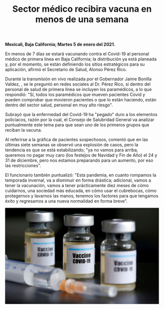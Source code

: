 ﻿---
layout: blog
title: "Sector médico recibira vacuna en menos de una semana"
Date: 2021-01-05
categories: mexicali
permalink: /:categories/:title:output_ext
image: /img/cnr/2021-01-05-sector-medico-recibira-vacuna-en-menos-de-una-semana.JPG
alt: " "
autor:
---


**Mexicali, Baja California; Martes 5 de enero del 2021.** 


En menos de 7 días se estará vacunando contra el Covid-19 al personal médico de primera línea en Baja California; la distribución ya está planeada y, por el momento, se están definiendo los sitios estratégicos para su aplicación, afirmó el Secretario de Salud, Alonso Pérez Rico. 


Durante la transmisión en vivo realizada por el Gobernador Jaime Bonilla Valdez, , se le preguntó en redes sociales al Dr. Pérez Rico, si dentro del personal de salud de primera línea se incluyen los paramédicos, a lo que respondió: "Sí, todos los paramédicos que mueven pacientes Covid y pueden comprobar que movieron pacientes o que lo están haciendo, están dentro del sector salud, personal en muy alto riesgo". 


Subrayó que la enfermedad del Covid-19 ha "pegado" duro a los elementos policíacos, razón por la cual, el Consejo de Salubridad General va analizar puntualmente este tema para que sean uno de los primeros grupos que reciban la vacuna. 


Al referirse a la gráfica de pacientes sospechosos, comentó que en las últimas siete semanas se observó una explosión de casos, pero la tendencia es que se está estabilizando; "ya no vamos para arriba, queremos no pagar muy caro (los festejos de Navidad y Fin de Año) el 24 y 31 de diciembre, pero nos estamos preparando para un aumento, por eso las restricciones". 


El funcionario también puntualizó: "Esta pandemia, en cuanto rompamos la temporada invernal, va a disminuir en forma drástica; adicional, vamos a tener la vacunación, vamos a tener prácticamente diez meses de cómo cuidarnos, una sociedad más educada, en cómo usar el cubrebocas, cómo protegernos y lavarnos las manos, tenemos los factores para que tengamos éxito y regresamos a una nueva normalidad en forma breve".

<div id="carouselExampleSlidesOnly" class="carousel slide" data-ride="carousel">
  <div class="carousel-inner">
    <div class="carousel-item active">
       <img class="d-block w-100" src="/img/cnr/2021-01-05-sector-medico-recibira-vacuna-en-menos-de-una-semana.JPG" loading="lazy"  alt="">
    </div>
  </div>
</div>